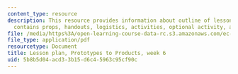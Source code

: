 ```yaml
---
content_type: resource
description: This resource provides information about outline of lesson plan which
  contains props, handouts, logistics, activities, optional activity, and homework.
file: /media/https%3A/open-learning-course-data-rc.s3.amazonaws.com/ec-s06-prototypes-to-products-fall-2005/5b8b5d04acd33b15d6c45963c95cf90c_MITEC_S06F05_lp6_2.pdf
file_type: application/pdf
resourcetype: Document
title: Lesson plan, Prototypes to Products, week 6
uid: 5b8b5d04-acd3-3b15-d6c4-5963c95cf90c
---
```

